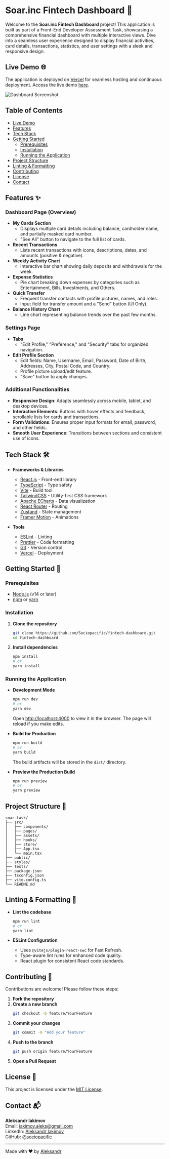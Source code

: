 # Soar.inc Fintech Dashboard 🚀

Welcome to the **Soar.inc Fintech Dashboard** project! This application is built as part of a Front-End Developer Assessment Task, showcasing a comprehensive financial dashboard with multiple interactive views. Dive into a seamless user experience designed to display financial activities, card details, transactions, statistics, and user settings with a sleek and responsive design.

## Live Demo 🌐

The application is deployed on [Vercel](https://vercel.com/) for seamless hosting and continuous deployment. Access the live demo [here](https://best-soar-task.vercel.app).

![Dashboard Screenshot](https://best-soar-task.vercel.app/application-screenshot.png)

## Table of Contents

- [Live Demo](#live-demo)
- [Features](#features)
- [Tech Stack](#tech-stack)
- [Getting Started](#getting-started)
  - [Prerequisites](#prerequisites)
  - [Installation](#installation)
  - [Running the Application](#running-the-application)
- [Project Structure](#project-structure)
- [Linting & Formatting](#linting--formatting)
- [Contributing](#contributing)
- [License](#license)
- [Contact](#contact)

## Features ✨

### Dashboard Page (Overview)

- **My Cards Section**
  - Displays multiple card details including balance, cardholder name, and partially masked card number.
  - "See All" button to navigate to the full list of cards.
- **Recent Transactions**
  - Lists recent transactions with icons, descriptions, dates, and amounts (positive & negative).
- **Weekly Activity Chart**
  - Interactive bar chart showing daily deposits and withdrawals for the week.
- **Expense Statistics**
  - Pie chart breaking down expenses by categories such as Entertainment, Bills, Investments, and Others.
- **Quick Transfer**
  - Frequent transfer contacts with profile pictures, names, and roles.
  - Input field for transfer amount and a "Send" button (UI Only).
- **Balance History Chart**
  - Line chart representing balance trends over the past few months.

### Settings Page

- **Tabs**
  - "Edit Profile," "Preference," and "Security" tabs for organized navigation.
- **Edit Profile Section**
  - Edit fields: Name, Username, Email, Password, Date of Birth, Addresses, City, Postal Code, and Country.
  - Profile picture upload/edit feature.
  - "Save" button to apply changes.

### Additional Functionalities

- **Responsive Design**: Adapts seamlessly across mobile, tablet, and desktop devices.
- **Interactive Elements**: Buttons with hover effects and feedback, scrollable lists for cards and transactions.
- **Form Validations**: Ensures proper input formats for email, password, and other fields.
- **Smooth User Experience**: Transitions between sections and consistent use of icons.

## Tech Stack 🛠️

- **Frameworks & Libraries**

  - [React.js](https://reactjs.org/) - Front-end library
  - [TypeScript](https://www.typescriptlang.org/) - Type safety
  - [Vite](https://vitejs.dev/) - Build tool
  - [TailwindCSS](https://tailwindcss.com/) - Utility-first CSS framework
  - [Apache ECharts](https://echarts.apache.org/) - Data visualization
  - [React Router](https://reactrouter.com/) - Routing
  - [Zustand](https://zustand-demo.pmnd.rs/) - State management
  - [Framer Motion](https://motion.dev/) - Animations

- **Tools**
  - [ESLint](https://eslint.org/) - Linting
  - [Prettier](https://prettier.io/) - Code formatting
  - [Git](https://git-scm.com/) - Version control
  - [Vercel](https://vercel.com/) - Deployment

## Getting Started 🚀

### Prerequisites

- [Node.js](https://nodejs.org/) (v14 or later)
- [npm](https://www.npmjs.com/) or [yarn](https://yarnpkg.com/)

### Installation

1. **Clone the repository**

   ```bash
   git clone https://github.com/Sociopacific/fintech-dashboard.git
   cd fintech-dashboard
   ```

2. **Install dependencies**
   ```bash
   npm install
   # or
   yarn install
   ```

### Running the Application

- **Development Mode**

  ```bash
  npm run dev
  # or
  yarn dev
  ```

  Open [http://localhost:4000](http://localhost:4000) to view it in the browser. The page will reload if you make edits.

- **Build for Production**

  ```bash
  npm run build
  # or
  yarn build
  ```

  The build artifacts will be stored in the `dist/` directory.

- **Preview the Production Build**
  ```bash
  npm run preview
  # or
  yarn preview
  ```

## Project Structure 📂

```
soar-task/
├── src/
│   ├── components/
│   ├── pages/
│   ├── assets/
│   ├── hooks/
│   ├── store/
│   ├── App.tsx
│   └── main.tsx
├── public/
├── styles/
├── tests/
├── package.json
├── tsconfig.json
├── vite.config.ts
└── README.md
```

## Linting & Formatting 🧹

- **Lint the codebase**

  ```bash
  npm run lint
  # or
  yarn lint
  ```

- **ESLint Configuration**
  - Uses `@vitejs/plugin-react-swc` for Fast Refresh.
  - Type-aware lint rules for enhanced code quality.
  - React plugin for consistent React code standards.

## Contributing 🤝

Contributions are welcome! Please follow these steps:

1. **Fork the repository**
2. **Create a new branch**
   ```bash
   git checkout -b feature/YourFeature
   ```
3. **Commit your changes**
   ```bash
   git commit -m "Add your feature"
   ```
4. **Push to the branch**
   ```bash
   git push origin feature/YourFeature
   ```
5. **Open a Pull Request**

## License 📄

This project is licensed under the [MIT License](LICENSE).

## Contact 📬

**Aleksandr Iakimov**  
Email: [iakimov.aleks@gmail.com](mailto:iakimov.aleks@gmail.com)  
LinkedIn: [Aleksandr Iakimov](https://linkedin.com/in/iakimov-aleksandr)  
GitHub: [@sociopacific](https://github.com/sociopacific)

---

Made with ❤️ by [Aleksandr](https://github.com/sociopacific)
